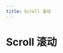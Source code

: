 ```yaml
---
title: Scroll 滚动
---
```


# Scroll 滚动

<ClientOnly>
  <scroll-demo></scroll-demo>
</ClientOnly>